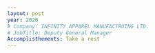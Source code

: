 ```yaml
---
layout: post
year: 2020
# Company: INFINITY APPAREL MANUFACTRUING LTD.
# JobTitle: Deputy General Manager
Accomplisthements: Take a rest
---
```

